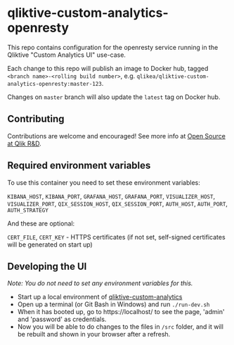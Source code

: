 # qliktive-custom-analytics-openresty

This repo contains configuration for the openresty service running in the Qliktive
"Custom Analytics UI" use-case.

Each change to this repo will publish an image to Docker hub, tagged
`<branch name>-<rolling build number>`, e.g. `qlikea/qliktive-custom-analytics-openresty:master-123`.

 Changes on `master` branch will also update the `latest` tag on Docker hub.

## Contributing

Contributions are welcome and encouraged! See more info at [Open Source at Qlik R&D](https://github.com/qlik-oss/open-source).

## Required environment variables

To use this container you need to set these environment variables:

`KIBANA_HOST`, `KIBANA_PORT`,
`GRAFANA_HOST`, `GRAFANA_PORT`,
`VISUALIZER_HOST`, `VISUALIZER_PORT`,
`QIX_SESSION_HOST`, `QIX_SESSION_PORT`,
`AUTH_HOST`, `AUTH_PORT`, `AUTH_STRATEGY`

And these are optional:

`CERT_FILE`, `CERT_KEY` - HTTPS certificates (if not set, self-signed certificates will be generated on start up)

## Developing the UI

_Note: You do not need to set any environment variables for this._

* Start up a local environment of [qliktive-custom-analytics](https://github.com/qlik-ea/qliktive-custom-analytics#getting-started)
* Open up a terminal (or Git Bash in Windows) and run `./run-dev.sh`
* When it has booted up, go to https://localhost/ to see the page, 'admin' and 'password' as credentials.
* Now you will be able to do changes to the files in `/src` folder, and it will be rebuilt and shown in your browser after a refresh. 
